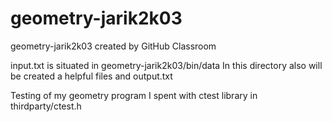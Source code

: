 # geometry-jarik2k03
geometry-jarik2k03 created by GitHub Classroom

input.txt is situated in geometry-jarik2k03/bin/data
In this directory also will be created a helpful files and output.txt

Testing of my geometry program I spent with ctest library in thirdparty/ctest.h
